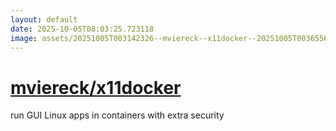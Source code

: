 ```yaml
---
layout: default
date: 2025-10-05T08:03:25.723118
image: assets/20251005T003142326--mviereck--x11docker--20251005T003655697--cropped.png
---
```


# [mviereck/x11docker](https://github.com/mviereck/x11docker)

run GUI Linux apps in containers with extra security
